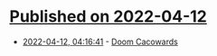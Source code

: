 # [Published on 2022-04-12](index.md)

* [2022-04-12, 04:16:41](https://news.ycombinator.com/item?id=30998562) - [Doom Cacowards](https://doomwiki.org/wiki/Cacowards)
